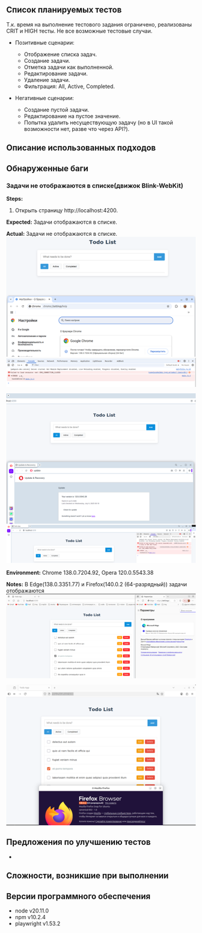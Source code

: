 ## Список планируемых тестов

Т.к. время на выполнение тестового задания ограничено, реализованы CRIT и HIGH тесты. Не все возможные тестовые случаи.

- Позитивные сценарии:

  - Отображение списка задач.
  - Создание задачи.
  - Отметка задачи как выполненной.
  - Редактирование задачи.
  - Удаление задачи.
  - Фильтрация: All, Active, Completed.

- Негативные сценарии:
  - Создание пустой задачи.
  - Редактирование на пустое значение.
  - Попытка удалить несуществующую задачу (но в UI такой возможности нет, разве что через API?).

## Описание использованных подходов

## Обнаруженные баги

### Задачи не отображаются в списке(движок Blink-WebKit)

**Steps:**

1. Открыть страницу http://localhost:4200.

**Expected:** Задачи отображаются в списке.

**Actual:** Задачи не отображаются в списке.
![Chrome](image-3.png)
![alt text](image-6.png)

![Opera](image-4.png)
![alt text](image-5.png)

**Environment:** Chrome 138.0.7204.92, Opera 120.0.5543.38

**Notes:** В Edge(138.0.3351.77) и Firefox(140.0.2 (64-разрядный)) задачи отображаются
![Edge](image-1.png)

![Firefox](image-2.png)

## Предложения по улучшению тестов

-

## Сложности, возникшие при выполнении

## Версии программного обеспечения

- node v20.11.0
- npm v10.2.4
- playwright v1.53.2
